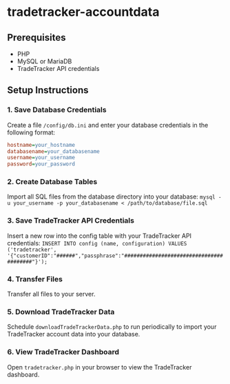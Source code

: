 ﻿# tradetracker-accountdata

## Prerequisites
- PHP
- MySQL or MariaDB
- TradeTracker API credentials

## Setup Instructions

### 1. Save Database Credentials
Create a file `/config/db.ini` and enter your database credentials in the following format:
```ini
hostname=your_hostname
databasename=your_databasename
username=your_username
password=your_password
```

### 2. Create Database Tables
Import all SQL files from the database directory into your database:
`mysql -u your_username -p your_databasename < /path/to/database/file.sql`

### 3. Save TradeTracker API Credentials
Insert a new row into the config table with your TradeTracker API credentials:
`INSERT INTO config (name, configuration) VALUES ('tradetracker', '{"customerID":"######","passphrase":"########################################"}');`

### 4. Transfer Files
Transfer all files to your server.  

### 5. Download TradeTracker Data
Schedule `downloadTradeTrackerData.php` to run periodically to import your TradeTracker account data into your database.

### 6. View TradeTracker Dashboard
Open `tradetracker.php` in your browser to view the TradeTracker dashboard.


